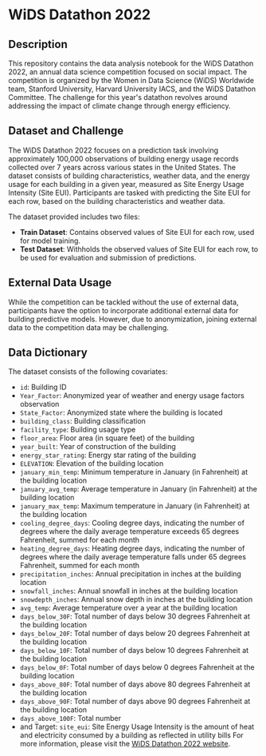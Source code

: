# WiDS Datathon 2022 

## Description
This repository contains the data analysis notebook for the WiDS Datathon 2022, an annual data science competition focused on social impact. The competition is organized by the Women in Data Science (WiDS) Worldwide team, Stanford University, Harvard University IACS, and the WiDS Datathon Committee. The challenge for this year's datathon revolves around addressing the impact of climate change through energy efficiency.


## Dataset and Challenge
The WiDS Datathon 2022 focuses on a prediction task involving approximately 100,000 observations of building energy usage records collected over 7 years across various states in the United States. The dataset consists of building characteristics, weather data, and the energy usage for each building in a given year, measured as Site Energy Usage Intensity (Site EUI). Participants are tasked with predicting the Site EUI for each row, based on the building characteristics and weather data.

The dataset provided includes two files:
- **Train Dataset**: Contains observed values of Site EUI for each row, used for model training.
- **Test Dataset**: Withholds the observed values of Site EUI for each row, to be used for evaluation and submission of predictions.

## External Data Usage
While the competition can be tackled without the use of external data, participants have the option to incorporate additional external data for building predictive models. However, due to anonymization, joining external data to the competition data may be challenging.

## Data Dictionary
The dataset consists of the following covariates:

- `id`: Building ID
- `Year_Factor`: Anonymized year of weather and energy usage factors observation
- `State_Factor`: Anonymized state where the building is located
- `building_class`: Building classification
- `facility_type`: Building usage type
- `floor_area`: Floor area (in square feet) of the building
- `year_built`: Year of construction of the building
- `energy_star_rating`: Energy star rating of the building
- `ELEVATION`: Elevation of the building location
- `january_min_temp`: Minimum temperature in January (in Fahrenheit) at the building location
- `january_avg_temp`: Average temperature in January (in Fahrenheit) at the building location
- `january_max_temp`: Maximum temperature in January (in Fahrenheit) at the building location
- `cooling_degree_days`: Cooling degree days, indicating the number of degrees where the daily average temperature exceeds 65 degrees Fahrenheit, summed for each month
- `heating_degree_days`: Heating degree days, indicating the number of degrees where the daily average temperature falls under 65 degrees Fahrenheit, summed for each month
- `precipitation_inches`: Annual precipitation in inches at the building location
- `snowfall_inches`: Annual snowfall in inches at the building location
- `snowdepth_inches`: Annual snow depth in inches at the building location
- `avg_temp`: Average temperature over a year at the building location
- `days_below_30F`: Total number of days below 30 degrees Fahrenheit at the building location
- `days_below_20F`: Total number of days below 20 degrees Fahrenheit at the building location
- `days_below_10F`: Total number of days below 10 degrees Fahrenheit at the building location
- `days_below_0F`: Total number of days below 0 degrees Fahrenheit at the building location
- `days_above_80F`: Total number of days above 80 degrees Fahrenheit at the building location
- `days_above_90F`: Total number of days above 90 degrees Fahrenheit at the building location
- `days_above_100F`: Total number
- and Target: `site_eui`: Site Energy Usage Intensity is the amount of heat and electricity consumed by a building as reflected in utility bills
For more information, please visit the [WiDS Datathon 2022 website](https://www.widsconference.org/datathon.html).
